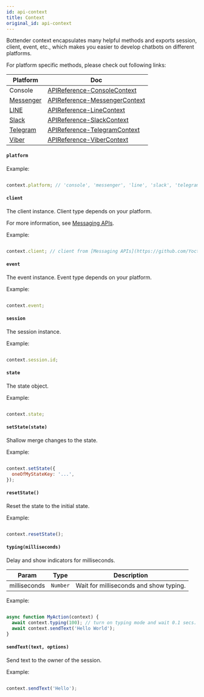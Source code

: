 ```yaml
---
id: api-context
title: Context
original_id: api-context
---
```

Bottender context encapsulates many helpful methods and exports session, client, event, etc., which makes you easier to develop chatbots on different platforms.

For platform specific methods, please check out following links:

| Platform                                | Doc                                                    |
| --------------------------------------- | ------------------------------------------------------ |
| Console                                 | [APIReference-ConsoleContext](api-console-context)     |
| [Messenger](https://www.messenger.com/) | [APIReference-MessengerContext](api-messenger-context) |
| [LINE](https://line.me/)                | [APIReference-LineContext](api-line-context)           |
| [Slack](https://slack.com/)             | [APIReference-SlackContext](api-slack-context)         |
| [Telegram](https://telegram.org/)       | [APIReference-TelegramContext](api-telegram-context)   |
| [Viber](https://www.viber.com/)         | [APIReference-ViberContext](api-viber-context)         |

#### `platform`

Example:

```js

context.platform; // 'console', 'messenger', 'line', 'slack', 'telegram', 'viber'...

```

#### `client`

The client instance. Client type depends on your platform.

For more information, see [Messaging APIs](https://github.com/Yoctol/messaging-apis).

Example:

```js

context.client; // client from [Messaging APIs](https://github.com/Yoctol/messaging-apis)

```

#### `event`

The event instance. Event type depends on your platform.

Example:

```js

context.event;

```

#### `session`

The session instance.

Example:

```js

context.session.id;

```

#### `state`

The state object.

Example:

```js

context.state;

```

#### `setState(state)`

Shallow merge changes to the state.

Example:

```js

context.setState({
  oneOfMyStateKey: '...',
});

```

#### `resetState()`

Reset the state to the initial state.

Example:

```js

context.resetState();

```

#### `typing(milliseconds)`

Delay and show indicators for milliseconds.

| Param        | Type            | Description                            |
| ------------ | --------------- | -------------------------------------- |
| milliseconds | `Number` | Wait for milliseconds and show typing. |

Example:

```js

async function MyAction(context) {
  await context.typing(100); // turn on typing mode and wait 0.1 secs.
  await context.sendText('Hello World');
}

```

#### `sendText(text, options)`

Send text to the owner of the session.

Example:

```js

context.sendText('Hello');

```
